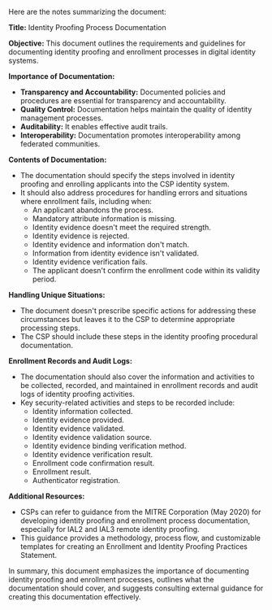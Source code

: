 Here are the notes summarizing the document:

**Title:** Identity Proofing Process Documentation

**Objective:** This document outlines the requirements and guidelines for documenting identity proofing and enrollment processes in digital identity systems.

**Importance of Documentation:**
- **Transparency and Accountability:** Documented policies and procedures are essential for transparency and accountability.
- **Quality Control:** Documentation helps maintain the quality of identity management processes.
- **Auditability:** It enables effective audit trails.
- **Interoperability:** Documentation promotes interoperability among federated communities.

**Contents of Documentation:**
- The documentation should specify the steps involved in identity proofing and enrolling applicants into the CSP identity system.
- It should also address procedures for handling errors and situations where enrollment fails, including when:
   - An applicant abandons the process.
   - Mandatory attribute information is missing.
   - Identity evidence doesn't meet the required strength.
   - Identity evidence is rejected.
   - Identity evidence and information don't match.
   - Information from identity evidence isn't validated.
   - Identity evidence verification fails.
   - The applicant doesn't confirm the enrollment code within its validity period.

**Handling Unique Situations:**
- The document doesn't prescribe specific actions for addressing these circumstances but leaves it to the CSP to determine appropriate processing steps.
- The CSP should include these steps in the identity proofing procedural documentation.

**Enrollment Records and Audit Logs:**
- The documentation should also cover the information and activities to be collected, recorded, and maintained in enrollment records and audit logs of identity proofing activities.
- Key security-related activities and steps to be recorded include:
   - Identity information collected.
   - Identity evidence provided.
   - Identity evidence validated.
   - Identity evidence validation source.
   - Identity evidence binding verification method.
   - Identity evidence verification result.
   - Enrollment code confirmation result.
   - Enrollment result.
   - Authenticator registration.

**Additional Resources:**
- CSPs can refer to guidance from the MITRE Corporation (May 2020) for developing identity proofing and enrollment process documentation, especially for IAL2 and IAL3 remote identity proofing.
- This guidance provides a methodology, process flow, and customizable templates for creating an Enrollment and Identity Proofing Practices Statement.

In summary, this document emphasizes the importance of documenting identity proofing and enrollment processes, outlines what the documentation should cover, and suggests consulting external guidance for creating this documentation effectively.
